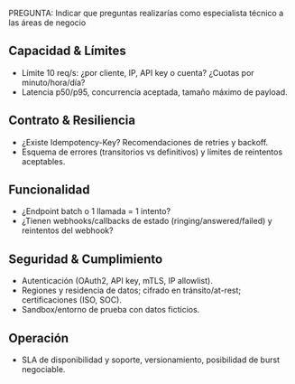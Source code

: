 PREGUNTA: Indicar que preguntas realizarías como especialista técnico a las áreas de
negocio

## Capacidad & Límites

- Límite 10 req/s: ¿por cliente, IP, API key o cuenta? ¿Cuotas por minuto/hora/día?
- Latencia p50/p95, concurrencia aceptada, tamaño máximo de payload.

## Contrato & Resiliencia

- ¿Existe Idempotency-Key? Recomendaciones de retries y backoff.
- Esquema de errores (transitorios vs definitivos) y límites de reintentos aceptables.

## Funcionalidad

- ¿Endpoint batch o 1 llamada = 1 intento?
- ¿Tienen webhooks/callbacks de estado (ringing/answered/failed) y reintentos del webhook?

## Seguridad & Cumplimiento

- Autenticación (OAuth2, API key, mTLS, IP allowlist).
- Regiones y residencia de datos; cifrado en tránsito/at-rest; certificaciones (ISO, SOC).
- Sandbox/entorno de prueba con datos ficticios.

## Operación

- SLA de disponibilidad y soporte, versionamiento, posibilidad de burst negociable.
